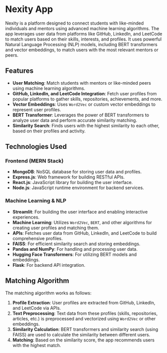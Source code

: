 # Nexity App

Nexity is a platform designed to connect students with like-minded individuals and mentors using advanced machine learning algorithms. The app leverages user data from platforms like GitHub, LinkedIn, and LeetCode to match users based on their skills, interests, and profiles. It uses powerful Natural Language Processing (NLP) models, including BERT transformers and vector embeddings, to match users with the most relevant mentors or peers.

## Features

- **User Matching**: Match students with mentors or like-minded peers using machine learning algorithms.
- **GitHub, LinkedIn, and LeetCode Integration**: Fetch user profiles from popular platforms to gather skills, repositories, achievements, and more.
- **Vector Embeddings**: Uses `Word2Vec` or custom vector embeddings to represent user profiles.
- **BERT Transformer**: Leverages the power of BERT transformers to analyze user data and perform accurate similarity matching.
- **Similarity Search**: Finds users with the highest similarity to each other, based on their profiles and activity.

## Technologies Used

### Frontend (MERN Stack)
- **MongoDB**: NoSQL database for storing user data and profiles.
- **Express.js**: Web framework for building RESTful APIs.
- **React.js**: JavaScript library for building the user interface.
- **Node.js**: JavaScript runtime environment for backend services.

### Machine Learning & NLP
- **Streamlit**: For building the user interface and enabling interactive experiences.
- **Machine Learning**: Utilizes `Word2Vec`, `BERT`, and other algorithms for creating user profiles and matching them.
- **APIs**: Fetches user data from GitHub, LinkedIn, and LeetCode to build comprehensive profiles.
- **FAISS**: For efficient similarity search and storing embeddings.
- **Pandas and NumPy**: For handling and processing user data.
- **Hugging Face Transformers**: For utilizing BERT models and embeddings.
- **Flask**: For backend API integration.

## Matching Algorithm

The matching algorithm works as follows:
1. **Profile Extraction**: User profiles are extracted from GitHub, LinkedIn, and LeetCode via APIs.
2. **Text Preprocessing**: Text data from these profiles (skills, repositories, articles, etc.) is preprocessed and vectorized using `Word2Vec` or other embeddings.
3. **Similarity Calculation**: BERT transformers and similarity search (using FAISS) are used to calculate the similarity between different users.
4. **Matching**: Based on the similarity score, the app recommends users with the highest match.
